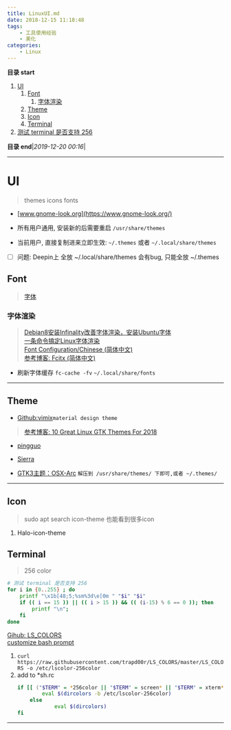 ```yaml
---
title: LinuxUI.md
date: 2018-12-15 11:18:48
tags: 
    - 工具使用经验
    - 美化
categories: 
    - Linux
---
```


**目录 start**
 
1. [UI](#ui)
    1. [Font](#font)
        1. [字体渲染](#字体渲染)
    1. [Theme](#theme)
    1. [Icon](#icon)
    1. [Terminal](#terminal)
1. [测试 terminal 是否支持 256](#测试-terminal-是否支持-256)

**目录 end**|_2019-12-20 00:16_|
****************************************

# UI
> themes icons fonts 

- [www.gnome-look.org](https://www.gnome-look.org/)

- 所有用户通用, 安装新的后需要重启 `/usr/share/themes`
- 当前用户, 直接复制进来立即生效:  `~/.themes` 或者 `~/.local/share/themes`

- [ ] 问题: Deepin上 全放 ~/.local/share/themes 会有bug, 只能全放 ~/.themes

## Font
> [字体](/FrontEnd/Font.md)  

### 字体渲染
> [Debian8安装Infinality改善字体渲染，安装Ubuntu字体](https://www.linuxdashen.com/debian8%E5%AE%89%E8%A3%85infinality%E6%94%B9%E5%96%84%E5%AD%97%E4%BD%93%E6%B8%B2%E6%9F%93%EF%BC%8C%E5%AE%89%E8%A3%85ubuntu%E5%AD%97%E4%BD%93)  
> [一条命令搞定Linux字体渲染](https://www.lulinux.com/archives/278)  
> [Font Configuration/Chinese (简体中文)](https://wiki.archlinux.org/index.php/Font_Configuration/Chinese_(%E7%AE%80%E4%BD%93%E4%B8%AD%E6%96%87))  
> [参考博客: Fcitx (简体中文)](https://wiki.archlinux.org/index.php/Fcitx_(%E7%AE%80%E4%BD%93%E4%B8%AD%E6%96%87))  

- 刷新字体缓存 `fc-cache -fv`  `~/.local/share/fonts`

*******************

## Theme
- [Github:vimix](https://github.com/vinceliuice/vimix-gtk-themes)`material design theme`

> [参考博客: 10 Great Linux GTK Themes For 2018 ](https://www.maketecheasier.com/gtk-themes-for-linux/)

- [pingguo](https://www.gnome-look.org/p/1239453/)

- [Sierra](https://www.gnome-look.org/p/1013714/)
- [GTK3主题：OSX-Arc](https://www.linuxidc.com/Linux/2017-01/139053.htm) `解压到 /usr/share/themes/ 下即可,或者 ~/.themes/ `

***********************

## Icon
> sudo apt search icon-theme  也能看到很多icon

1. Halo-icon-theme

## Terminal
> 256 color

```sh
# 测试 terminal 是否支持 256
for i in {0..255} ; do
    printf "\x1b[48;5;%sm%3d\e[0m " "$i" "$i"
    if (( i == 15 )) || (( i > 15 )) && (( (i-15) % 6 == 0 )); then
        printf "\n";
    fi
done
```

[Gihub: LS_COLORS](https://github.com/trapd00r/LS_COLORS)  
[customize bash prompt](https://www.howtogeek.com/307701/how-to-customize-and-colorize-your-bash-prompt/)

1. `curl https://raw.githubusercontent.com/trapd00r/LS_COLORS/master/LS_COLORS -o /etc/lscolor-256color`
1. add to *sh.rc
    ```sh
    if [[ ("$TERM" = *256color || "$TERM" = screen* || "$TERM" = xterm* ) && -f /etc/lscolor-256color ]]; then
            eval $(dircolors -b /etc/lscolor-256color)
        else
                eval $(dircolors)
    fi
    ```
    
***********************
